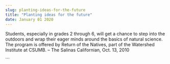 ```yaml
---
slug: planting-ideas-for-the-future
title: "Planting ideas for the future"
date: January 01 2020
---
```


 
<p>
  Students, especially in grades 2 through 6, will get a chance to step into the
  outdoors and wrap their eager minds around the basics of natural science. The
  program is offered by Return of the Natives, part of the Watershed Institute
  at CSUMB. – The Salinas Californian, Oct. 13, 2010
</p>
```
